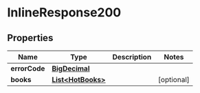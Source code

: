 # InlineResponse200

## Properties
Name | Type | Description | Notes
------------ | ------------- | ------------- | -------------
**errorCode** | [**BigDecimal**](BigDecimal.md) |  | 
**books** | [**List&lt;HotBooks&gt;**](HotBooks.md) |  |  [optional]
